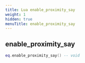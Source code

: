 ```yaml
---
title: Lua enable_proximity_say
weight: 1
hidden: true
menuTitle: enable_proximity_say
---
```

## enable_proximity_say
```lua
eq.enable_proximity_say() -- void
```